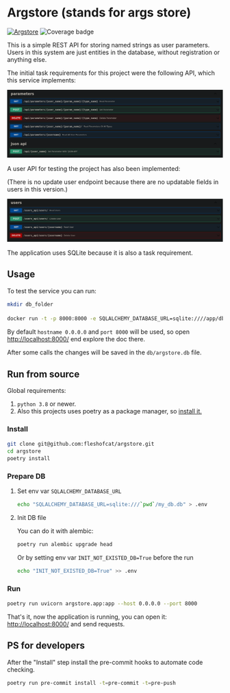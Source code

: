 # Argstore (stands for args store)

[![Argstore](https://github.com/fleshofcat/argstore/actions/workflows/ci_cd.yaml/badge.svg)](https://github.com/fleshofcat/argstore/actions/workflows/ci_cd.yaml)
![Coverage badge](https://img.shields.io/endpoint?url=https://gist.githubusercontent.com/fleshofcat/d01bb46aff24caedfa24f12d77fd3f42/raw/argstore__master.json)

This is a simple REST API for storing named strings as user parameters.
Users in this system are just entities in the database, without registration or anything else.

The initial task requirements for this project were the following API, which this service implements:

![Required API](doc/required_api.png)

A user API for testing the project has also been implemented:

(There is no update user endpoint because there are no updatable fields in users in this version.)

![Users API](doc/users_api.png)

The application uses SQLite because it is also a task requirement.

## Usage

To test the service you can run:

``` bash
mkdir db_folder

docker run -t -p 8000:8000 -e SQLALCHEMY_DATABASE_URL=sqlite:////app/db/argstore.db -e INIT_NOT_EXISTED_DB=True -v `readlink -f db_folder`:/app/db ghcr.io/fleshofcat/argstore:latest
```

By default `hostname 0.0.0.0` and `port 8000` will be used, so open <http://localhost:8000/> end explore the doc there.

After some calls the changes will be saved in the `db/argstore.db` file.

## Run from source

Global requirements:

1. `python 3.8` or newer.
1. Also this projects uses poetry as a package manager, so [install it.](https://python-poetry.org/docs/#installation)

### Install

``` bash
git clone git@github.com:fleshofcat/argstore.git
cd argstore
poetry install
```

### Prepare DB

1. Set env var `SQLALCHEMY_DATABASE_URL`

    ``` bash
    echo "SQLALCHEMY_DATABASE_URL=sqlite:///`pwd`/my_db.db" > .env
    ```

1. Init DB file

    You can do it with alembic:

    ``` bash
    poetry run alembic upgrade head
    ```

    Or by setting env var `INIT_NOT_EXISTED_DB=True` before the run

    ``` bash
    echo "INIT_NOT_EXISTED_DB=True" >> .env
    ```

### Run

``` bash
poetry run uvicorn argstore.app:app --host 0.0.0.0 --port 8000
```

That's it, now the application is running, you can open it: <http://localhost:8000/> and send requests.

## PS for developers

After the "Install" step install the pre-commit hooks to automate code checking.

``` bash
poetry run pre-commit install -t=pre-commit -t=pre-push
```
